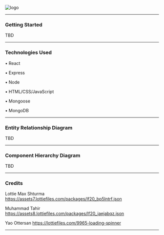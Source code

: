 ![logo](https://i.imgur.com/EwTyEch.png)

---

### Getting Started

TBD

---

### Technologies Used

• React

• Express

• Node

• HTML/CSS/JavaScript

• Mongoose

• MongoDB

---

### Entity Relationship Diagram

TBD

---

### Component Hierarchy Diagram

TBD

---

### Credits


Lottie
Max Shturma
https://assets7.lottiefiles.com/packages/lf20_bp5lntrf.json


Muhammad Tahir
https://assets8.lottiefiles.com/packages/lf20_jaejabqz.json


Yao Ottersan
https://lottiefiles.com/9965-loading-spinner

---



